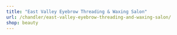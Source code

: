 ```yaml
---
title: "East Valley Eyebrow Threading & Waxing Salon"
url: /chandler/east-valley-eyebrow-threading-and-waxing-salon/
shop: beauty
---
```

